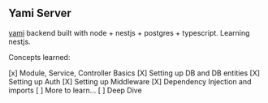 ## Yami Server

[yami](https://github.com/soulsam480/yami) backend built with node + nestjs + postgres + typescript. Learning nestjs.

Concepts learned:

[x] Module, Service, Controller Basics
[X] Setting up DB and DB entities
[X] Setting up Auth
[X] Setting up Middleware
[X] Dependency Injection and imports
[ ] More to learn...
[ ] Deep Dive